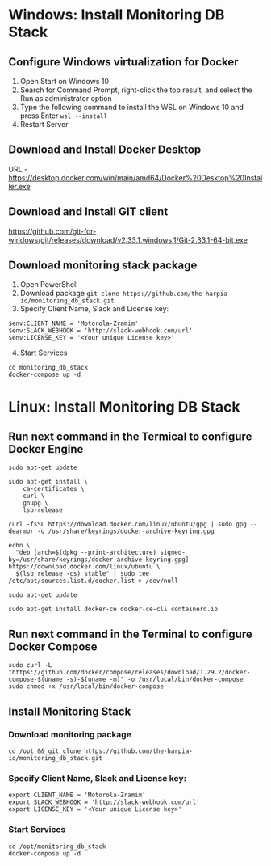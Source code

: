 # Windows: Install Monitoring DB Stack
## Configure Windows virtualization for Docker
1. Open Start on Windows 10
2. Search for Command Prompt, right-click the top result, and select the Run as administrator option
3. Type the following command to install the WSL on Windows 10 and press Enter
```wsl --install```
4. Restart Server

## Download and Install Docker Desktop
URL - https://desktop.docker.com/win/main/amd64/Docker%20Desktop%20Installer.exe

## Download and Install GIT client
https://github.com/git-for-windows/git/releases/download/v2.33.1.windows.1/Git-2.33.1-64-bit.exe

## Download monitoring stack package
1. Open PowerShell
2. Download package
```git clone https://github.com/the-harpia-io/monitoring_db_stack.git```
3. Specify Client Name, Slack and License key:
```
$env:CLIENT_NAME = 'Motorola-Zramim'
$env:SLACK_WEBHOOK = 'http://slack-webhook.com/url'
$env:LICENSE_KEY = '<Your unique License key>'
```
4. Start Services
```
cd monitoring_db_stack
docker-compose up -d
```

# Linux: Install Monitoring DB Stack
## Run next command in the Termical to configure Docker Engine
```
sudo apt-get update

sudo apt-get install \
    ca-certificates \
    curl \
    gnupg \
    lsb-release

curl -fsSL https://download.docker.com/linux/ubuntu/gpg | sudo gpg --dearmor -o /usr/share/keyrings/docker-archive-keyring.gpg

echo \
  "deb [arch=$(dpkg --print-architecture) signed-by=/usr/share/keyrings/docker-archive-keyring.gpg] https://download.docker.com/linux/ubuntu \
  $(lsb_release -cs) stable" | sudo tee /etc/apt/sources.list.d/docker.list > /dev/null

sudo apt-get update

sudo apt-get install docker-ce docker-ce-cli containerd.io
```

## Run next command in the Terminal to configure Docker Compose
```
sudo curl -L "https://github.com/docker/compose/releases/download/1.29.2/docker-compose-$(uname -s)-$(uname -m)" -o /usr/local/bin/docker-compose
sudo chmod +x /usr/local/bin/docker-compose
```

## Install Monitoring Stack
### Download monitoring package
```
cd /opt && git clone https://github.com/the-harpia-io/monitoring_db_stack.git
```

### Specify Client Name, Slack and License key:
```
export CLIENT_NAME = 'Motorola-Zramim'
export SLACK_WEBHOOK = 'http://slack-webhook.com/url'
export LICENSE_KEY = '<Your unique License key>'
```

### Start Services
```
cd /opt/monitoring_db_stack
docker-compose up -d
```